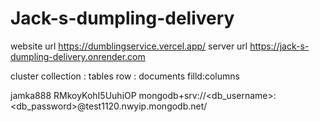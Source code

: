 # Jack-s-dumpling-delivery

website url
https://dumblingservice.vercel.app/
server url
https://jack-s-dumpling-delivery.onrender.com


cluster
collection : tables
row : documents
filld:columns

jamka888
RMkoyKohI5UuhiOP
mongodb+srv://<db_username>:<db_password>@test1120.nwyip.mongodb.net/